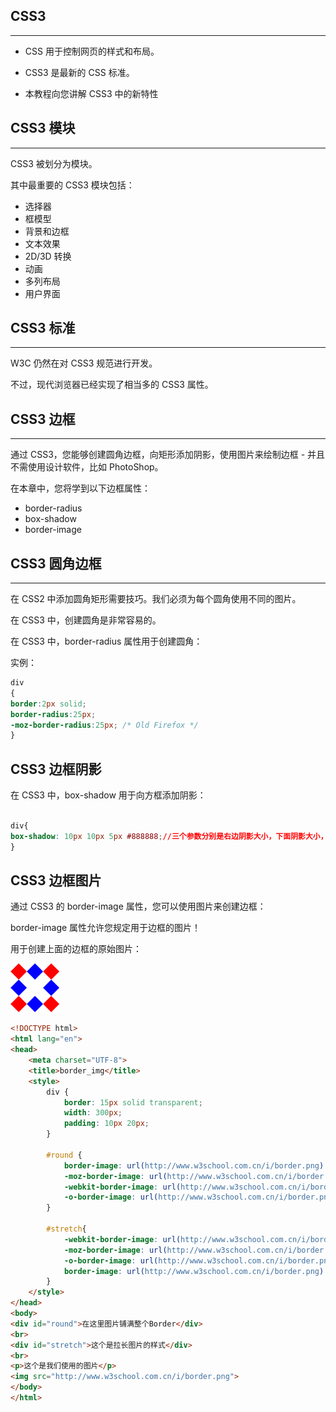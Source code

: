 ## CSS3

---

- CSS 用于控制网页的样式和布局。

- CSS3 是最新的 CSS 标准。

- 本教程向您讲解 CSS3 中的新特性

## CSS3 模块

---

CSS3 被划分为模块。

其中最重要的 CSS3 模块包括：

- 选择器
- 框模型
- 背景和边框
- 文本效果
- 2D/3D 转换
- 动画
- 多列布局
- 用户界面

## CSS3 标准

---

W3C 仍然在对 CSS3 规范进行开发。

不过，现代浏览器已经实现了相当多的 CSS3 属性。

## CSS3 边框

---

通过 CSS3，您能够创建圆角边框，向矩形添加阴影，使用图片来绘制边框 - 并且不需使用设计软件，比如 PhotoShop。

在本章中，您将学到以下边框属性：

- border-radius
- box-shadow
- border-image

## CSS3 圆角边框

---

在 CSS2 中添加圆角矩形需要技巧。我们必须为每个圆角使用不同的图片。

在 CSS3 中，创建圆角是非常容易的。

在 CSS3 中，border-radius 属性用于创建圆角：

实例：

```css
div
{
border:2px solid;
border-radius:25px;
-moz-border-radius:25px; /* Old Firefox */
}
```

## CSS3 边框阴影

在 CSS3 中，box-shadow 用于向方框添加阴影：

```css

div{
box-shadow: 10px 10px 5px #888888;//三个参数分别是右边阴影大小，下面阴影大小，模糊距离，阴影颜色
}
```

## CSS3 边框图片

通过 CSS3 的 border-image 属性，您可以使用图片来创建边框：

border-image 属性允许您规定用于边框的图片！

用于创建上面的边框的原始图片：

![](https://github.com/polieme/MyNoteBook/blob/master/%E5%9B%BE%E7%89%87/%E5%89%8D%E7%AB%AF/border.png?raw=true)

```html
<!DOCTYPE html>
<html lang="en">
<head>
    <meta charset="UTF-8">
    <title>border_img</title>
    <style>
        div {
            border: 15px solid transparent;
            width: 300px;
            padding: 10px 20px;
        }

        #round {
            border-image: url(http://www.w3school.com.cn/i/border.png) 30 30 round;
            -moz-border-image: url(http://www.w3school.com.cn/i/border.png) 30 30 round;
            -webkit-border-image: url(http://www.w3school.com.cn/i/border.png) 30 30 round;
            -o-border-image: url(http://www.w3school.com.cn/i/border.png) 30 30 round;
        }

        #stretch{
            -webkit-border-image: url(http://www.w3school.com.cn/i/border.png) 30 30 stretch;
            -moz-border-image: url(http://www.w3school.com.cn/i/border.png) 30 30 stretch;
            -o-border-image: url(http://www.w3school.com.cn/i/border.png) 30 30 stretch;
            border-image: url(http://www.w3school.com.cn/i/border.png) 30 30 stretch;
        }
    </style>
</head>
<body>
<div id="round">在这里图片铺满整个Border</div>
<br>
<div id="stretch">这个是拉长图片的样式</div>
<br>
<p>这个是我们使用的图片</p>
<img src="http://www.w3school.com.cn/i/border.png">
</body>
</html>
```

